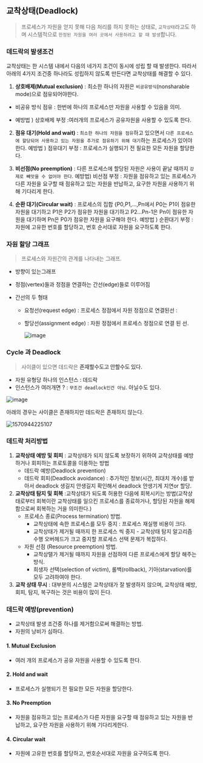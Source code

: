## 교착상태(Deadlock)

> 프로세스가 자원을 얻지 못해 다음 처리를 하지 못하는 상태로, `교착상태`라고도 하며 시스템적으로 `한정된 자원을 여러 곳에서 사용하려고 할 때 발생`합니다.

### 데드락의 발생조건

교착상태는 한 시스템 내에서 다음의 네가지 조건이 동시에 성립 할 때 발생한다. 따라서 아래의 4가지 조건중 하나라도 성립하지 않도록 만든다면 교착상태를 해결할 수 있다.

1. **상호배제(Mutual exclusion)** : 최소한 하나의 자원은 `비공유방식`(nonsharable mode)으로 점유되어야한다.

  - 비공유 방식 점유 : 한번에 하나의 프로세스만 자원을 사용할 수 있음을 의미.

  - 예방법 ) 상호배제 부정 :여러개의 프로세스가 공유자원을 사용할 수 있도록 한다.

2. **점유 대기(Hold and wait)** : `최소한 하나의 자원을 점유`하고 있으면서 `다른 프로세스에 할당되어 사용하고 있는 자원을 추가로 점유하기 위해 대기`하는 프로세스가 있어야 한다.
   예방법 ) 점유대기 부정 : 프로세스가 실행되기 전 필요한 모든 자원을 할당한다.

3. **비선점(No preemption)** : 다른 프로세스에 할당된 자원은 사용이 끝날 때까지 `강제로 빼앗을 수 없어야 한다`.
   예방법) 비선점 부정 : 자원을 점유하고 있는 프로세스가 다른 자원을 요구할 때 점유하고 있는 자원을 반납하고, 요구한 자원을 사용하기 위해 기다리게 한다.

4. **순환 대기(Circular wait)** : 프로세스의 집합 {P0,P1,...,Pn에서 P0는 P1이 점유한 자원을 대기하고 P1은 P2가 점유한 자원을 대기하고 P2...Pn-1은 Pn이 점유한 자원을 대기하며 Pn은 P0가 점유한 자원을 요구해야 한다.
   예방법 ) 순환대기 부정 : 자원에 고유한 번호를 할당하고, 번호 순서대로 자원을 요구하도록 한다.

### 자원 할당 그래프

> 프로세스와 자원간의 관계를 나타내는 그래프.

* 방향이 있는그래프

* 정점(vertex)들과 정점을 연결하는 간선(edge)들로 이루어짐

* 간선의 두 형태

  * 요청선(request edge) : 프로세스 정점에서 자원 정점으로 연결된선 : 

  * 할당선(assignment edge) : 자원 정점에서 프로세스 정점으로 연결 된 선.

    ![image](https://user-images.githubusercontent.com/36303777/66711262-835fa580-edc3-11e9-8400-7dbd74e84259.png)

### Cycle 과 Deadlock

>  사이클이 있으면 데드락은 **존재할수도고 안할수도 있다.**

* 자원 유형당 하나의 인스턴스 : 데드락
* 인스턴스가 여러개면 ?  : `무조건 deadlock인건 아님`. 아닐수도 있다.

![image](https://user-images.githubusercontent.com/36303777/66711322-814a1680-edc4-11e9-99be-8f2b5160cbb7.png)

아래의 경우는 사이클은 존재하지만 데드락은 존재하지 않는다.

![1570944225107](C:\Users\dongwook\AppData\Roaming\Typora\typora-user-images\1570944225107.png)



### 데드락 처리방법

1. **교착상태 예방 및 회피** : 교착상태가 되지 않도록 보장하기 위하여 교착상태를 예방하거나 회피하는 프로토콜을 이용하는 방법
   * 데드락 예방(Deadlock prevention)
   * 데드락 회피(Deadlock avoidance) : 추가적인 정보(시간, 최대치 개수)를 받아서 deadlock 생길지 안생길지 확인해서 deadlock 안생기게 지연or 할당. 
2. **교착상태 탐지 및 회복** :교착상태가 되도록 허용한 다음에 회복시키는 방법(교착상태로부터 회복이란 교착상태를 일으킨 프로세스를 종료하거나, 할당된 자원을 해제함으로써 회복하는 거을 의미한다.)
   * 프로세스 종료(Process termination) 방법.
     * 교착상태에 속한 프로세스를 모두 중지 : 프로세스 재실행 비용이 크다.
     * 교착상태가 제거될 때까지 한 프로세스 씩 중지 - 교착상태 탐지 알고리즘 수행 오버헤드가 크고 중지할 프로세스 선택 문제가 복잡하다.
   * 자원 선점 (Resource preemption) 방법.
     * 교착상탤가 제거될 때까지 자원을 선점하여 다른 프로세스에게 할당 해주는 방식.
     * 희생자 선택(selection of victim), 롤백(rollback), 기아(starvation)를 모두 고려하여야 한다.
3. **교착 상태 무시** : 대부분의 시스템은 교착상태가 잘 발생하지 않으며, 교착상태 예방, 회피, 탐지, 복구하는 것은 비용이 많이 든다.

### 데드락 예방(prevention)

* 교착상태 발생 조건중 하나를 제거함으로써 해결하는 방법.
* 자원의 낭비가 심하다.

#### 1. Mutual Exclusion 

* 여러 개의 프로세스가 공유 자원을 사용할 수 있도록 한다. 

#### 2. Hold and wait

* 프로세스가 실행되기 전 필요한 모든 자원을 할당한다.

#### 3. No Preemption

* 자원을 점유하고 있는 프로세스가 다른 자원을 요구할 때 점유하고 있는 자원을 반납하고, 요구한 자원을 사용하기 위해 기다리게한다.

#### 4. Circular wait

* 자원에 고유한 번호를 할당하고, 번호순서대로 자원을 요구하도록 한다.